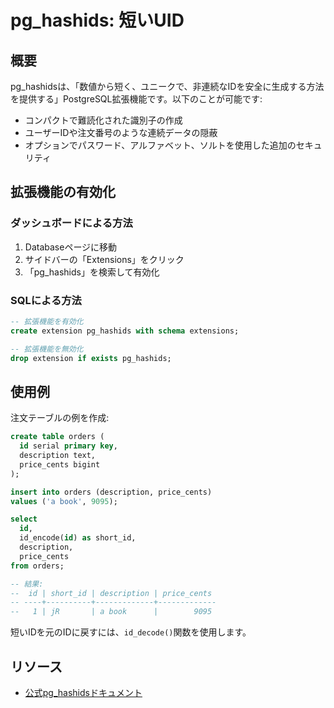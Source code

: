 # pg_hashids: 短いUID

## 概要

pg_hashidsは、「数値から短く、ユニークで、非連続なIDを安全に生成する方法を提供する」PostgreSQL拡張機能です。以下のことが可能です:
- コンパクトで難読化された識別子の作成
- ユーザーIDや注文番号のような連続データの隠蔽
- オプションでパスワード、アルファベット、ソルトを使用した追加のセキュリティ

## 拡張機能の有効化

### ダッシュボードによる方法
1. Databaseページに移動
2. サイドバーの「Extensions」をクリック
3. 「pg_hashids」を検索して有効化

### SQLによる方法
```sql
-- 拡張機能を有効化
create extension pg_hashids with schema extensions;

-- 拡張機能を無効化
drop extension if exists pg_hashids;
```

## 使用例

注文テーブルの例を作成:

```sql
create table orders (
  id serial primary key,
  description text,
  price_cents bigint
);

insert into orders (description, price_cents)
values ('a book', 9095);

select
  id,
  id_encode(id) as short_id,
  description,
  price_cents
from orders;

-- 結果:
--  id | short_id | description | price_cents
-- ----+----------+-------------+-------------
--   1 | jR       | a book      |        9095
```

短いIDを元のIDに戻すには、`id_decode()`関数を使用します。

## リソース
- [公式pg_hashidsドキュメント](https://github.com/iCyberon/pg_hashids)
